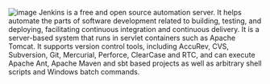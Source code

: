 ![image](https://user-images.githubusercontent.com/65499227/156585432-7b4f9e08-87f4-411c-88a6-fb0fdf6e0a7b.png)
Jenkins is a free and open source automation server. It helps automate the parts of software development related to building, testing, and deploying, facilitating continuous integration and continuous delivery. It is a server-based system that runs in servlet containers such as Apache Tomcat. It supports version control tools, including AccuRev, CVS, Subversion, Git, Mercurial, Perforce, ClearCase and RTC, and can execute Apache Ant, Apache Maven and sbt based projects as well as arbitrary shell scripts and Windows batch commands.
